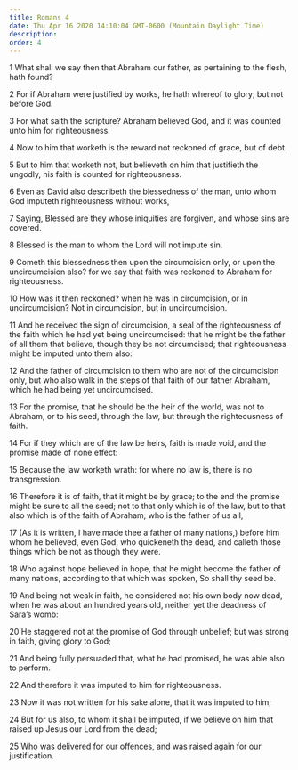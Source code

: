 ```yaml
---
title: Romans 4
date: Thu Apr 16 2020 14:10:04 GMT-0600 (Mountain Daylight Time)
description: 
order: 4
---
```


<p>
  1 What shall we say then that Abraham our father, as pertaining to the flesh,
  hath found?
</p>
<p>
  2 For if Abraham were justified by works, he hath whereof to glory; but not
  before God.
</p>
<p>
  3 For what saith the scripture? Abraham believed God, and it was counted unto
  him for righteousness.
</p>
<p>
  4 Now to him that worketh is the reward not reckoned of grace, but of debt.
</p>
<p>
  5 But to him that worketh not, but believeth on him that justifieth the
  ungodly, his faith is counted for righteousness.
</p>
<p>
  6 Even as David also describeth the blessedness of the man, unto whom God
  imputeth righteousness without works,
</p>
<p>
  7 Saying, Blessed are they whose iniquities are forgiven, and whose sins are
  covered.
</p>
<p>8 Blessed is the man to whom the Lord will not impute sin.</p>
<p>
  9 Cometh this blessedness then upon the circumcision only, or upon the
  uncircumcision also? for we say that faith was reckoned to Abraham for
  righteousness.
</p>
<p>
  10 How was it then reckoned? when he was in circumcision, or in
  uncircumcision? Not in circumcision, but in uncircumcision.
</p>
<p>
  11 And he received the sign of circumcision, a seal of the righteousness of
  the faith which he had yet being uncircumcised: that he might be the father of
  all them that believe, though they be not circumcised; that righteousness
  might be imputed unto them also:
</p>
<p>
  12 And the father of circumcision to them who are not of the circumcision
  only, but who also walk in the steps of that faith of our father Abraham,
  which he had being yet uncircumcised.
</p>
<p>
  13 For the promise, that he should be the heir of the world, was not to
  Abraham, or to his seed, through the law, but through the righteousness of
  faith.
</p>
<p>
  14 For if they which are of the law be heirs, faith is made void, and the
  promise made of none effect:
</p>
<p>
  15 Because the law worketh wrath: for where no law is, there is no
  transgression.
</p>
<p>
  16 Therefore it is of faith, that it might be by grace; to the end the promise
  might be sure to all the seed; not to that only which is of the law, but to
  that also which is of the faith of Abraham; who is the father of us all,
</p>
<p>
  17 (As it is written, I have made thee a father of many nations,) before him
  whom he believed, even God, who quickeneth the dead, and calleth those things
  which be not as though they were.
</p>
<p>
  18 Who against hope believed in hope, that he might become the father of many
  nations, according to that which was spoken, So shall thy seed be.
</p>
<p>
  19 And being not weak in faith, he considered not his own body now dead, when
  he was about an hundred years old, neither yet the deadness of Sara&#x2019;s
  womb:
</p>
<p>
  20 He staggered not at the promise of God through unbelief; but was strong in
  faith, giving glory to God;
</p>
<p>
  21 And being fully persuaded that, what he had promised, he was able also to
  perform.
</p>
<p>22 And therefore it was imputed to him for righteousness.</p>
<span></span>
<p>23 Now it was not written for his sake alone, that it was imputed to him;</p>
<p>
  24 But for us also, to whom it shall be imputed, if we believe on him that
  raised up Jesus our Lord from the dead;
</p>
<p>
  25 Who was delivered for our offences, and was raised again for our
  justification.
</p>
